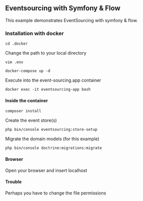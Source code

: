 ## Eventsourcing with Symfony & Flow

This example demonstrates EventSourcing with symfony & flow.

### Installation with docker

```
cd .docker
```

Change the path to your local directory

```
vim .env
```

```
docker-compose up -d
```

Execute into the event-sourcing.app container

```
docker exec -it eventsourcing-app bash
```

#### Inside the container

```
composer install
```

Create the event store(s)

```
php bin/console eventsourcing:store-setup
```

Migrate the domain models (for this example)

```
php bin/console doctrine:migrations:migrate
```

#### Browser

Open your browser and insert localhost

#### Trouble

Perhaps you have to change the file permissions